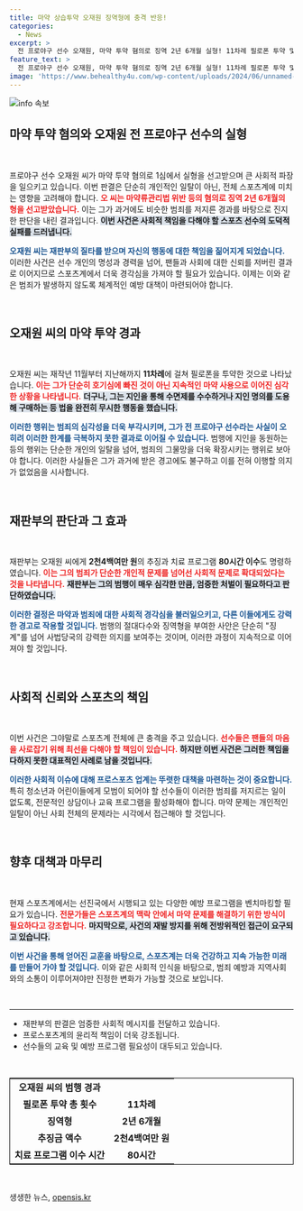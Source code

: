 ```yaml
---
title: 마약 상습투약 오재원 징역형에 충격 반응!
categories:
  - News
excerpt: >
  전 프로야구 선수 오재원, 마약 투약 혐의로 징역 2년 6개월 실형! 11차례 필로폰 투약 및 동료 협박으로 씁쓸한 결말. 충격적인 사건의 전말을 확인하세요!
feature_text: >
  전 프로야구 선수 오재원, 마약 투약 혐의로 징역 2년 6개월 실형! 11차례 필로폰 투약 및 동료 협박으로 씁쓸한 결말. 충격적인 사건의 전말을 확인하세요!
image: 'https://www.behealthy4u.com/wp-content/uploads/2024/06/unnamed-file.png'
---
```


<p><img src="https://www.behealthy4u.com/wp-content/uploads/2024/06/unnamed-file.png" alt="info 속보" /></p>

<h2 data-ke-size="size26">마약 투약 혐의와 오재원 전 프로야구 선수의 실형</h2>

<p data-ke-size="size16">&nbsp;</p>

<p>프로야구 선수 오재원 씨가 마약 투약 혐의로 1심에서 실형을 선고받으며 큰 사회적 파장을 일으키고 있습니다. 이번 판결은 단순히 개인적인 일탈이 아닌, 전체 스포츠계에 미치는 영향을 고려해야 합니다. <b><span style="color: #ee2323;">오 씨는 마약류관리법 위반 등의 혐의로 징역 2년 6개월의 형을 선고받았습니다.</span></b> 이는 그가 과거에도 비슷한 범죄를 저지른 경과를 바탕으로 진지한 판단을 내린 결과입니다. <b><span style="background-color: #21538527;">이번 사건은 사회적 책임을 다해야 할 스포츠 선수의 도덕적 실패를 드러냅니다.</span></b> </p>

<p><b><span style="color: #1a5490;">오재원 씨는 재판부의 질타를 받으며 자신의 행동에 대한 책임을 짊어지게 되었습니다.</span></b> 이러한 사건은 선수 개인의 명성과 경력을 넘어, 팬들과 사회에 대한 신뢰를 저버린 결과로 이어지므로 스포츠계에서 더욱 경각심을 가져야 할 필요가 있습니다. 이제는 이와 같은 범죄가 발생하지 않도록 체계적인 예방 대책이 마련되어야 합니다. </p>

<p data-ke-size="size16">&nbsp;</p>

<h2 data-ke-size="size26">오재원 씨의 마약 투약 경과</h2>

<p data-ke-size="size16">&nbsp;</p>

<p>오재원 씨는 재작년 11월부터 지난해까지 <strong>11차례</strong>에 걸쳐 필로폰을 투약한 것으로 나타났습니다. <b><span style="color: #ee2323;">이는 그가 단순히 호기심에 빠진 것이 아닌 지속적인 마약 사용으로 이어진 심각한 상황을 나타냅니다.</span></b> <b><span style="background-color: #21538527;">더구나, 그는 지인을 통해 수면제를 수수하거나 지인 명의를 도용해 구매하는 등 법을 완전히 무시한 행동을 했습니다.</span></b> </p>

<p><b><span style="color: #1a5490;">이러한 행위는 범죄의 심각성을 더욱 부각시키며, 그가 전 프로야구 선수라는 사실이 오히려 이러한 한계를 극복하지 못한 결과로 이어질 수 있습니다.</span></b> 범행에 지인을 동원하는 등의 행위는 단순한 개인의 일탈을 넘어, 범죄의 그물망을 더욱 확장시키는 행위로 보아야 합니다. 이러한 사실들은 그가 과거에 받은 경고에도 불구하고 이를 전혀 이행할 의지가 없었음을 시사합니다.</p>

<p data-ke-size="size16">&nbsp;</p>

<h2 data-ke-size="size26">재판부의 판단과 그 효과</h2>

<p data-ke-size="size16">&nbsp;</p>

<p>재판부는 오재원 씨에게 <strong>2천4백여만 원</strong>의 추징과 치료 프로그램 <strong>80시간 이수</strong>도 명령하였습니다. <b><span style="color: #ee2323;">이는 그의 범죄가 단순한 개인적 문제를 넘어선 사회적 문제로 확대되었다는 것을 나타냅니다.</span></b> <b><span style="background-color: #21538527;">재판부는 그의 범행이 매우 심각한 만큼, 엄중한 처벌이 필요하다고 판단하였습니다.</span></b> </p>

<p><b><span style="color: #1a5490;">이러한 결정은 마약과 범죄에 대한 사회적 경각심을 불러일으키고, 다른 이들에게도 강력한 경고로 작용할 것입니다.</span></b> 범행의 절대다수와 징역형을 부여한 사안은 단순히 "징계"를 넘어 사법당국의 강력한 의지를 보여주는 것이며, 이러한 과정이 지속적으로 이어져야 할 것입니다.</p>

<p data-ke-size="size16">&nbsp;</p>

<h2 data-ke-size="size26">사회적 신뢰와 스포츠의 책임</h2>

<p data-ke-size="size16">&nbsp;</p>

<p>이번 사건은 그야말로 스포츠계 전체에 큰 충격을 주고 있습니다. <b><span style="color: #ee2323;">선수들은 팬들의 마음을 사로잡기 위해 최선을 다해야 할 책임이 있습니다.</span></b> <b><span style="background-color: #21538527;">하지만 이번 사건은 그러한 책임을 다하지 못한 대표적인 사례로 남을 것입니다.</span></b> </p>

<p><b><span style="color: #1a5490;">이러한 사회적 이슈에 대해 프로스포츠 업계는 뚜렷한 대책을 마련하는 것이 중요합니다.</span></b> 특히 청소년과 어린이들에게 모범이 되어야 할 선수들이 이러한 범죄를 저지르는 일이 없도록, 전문적인 상담이나 교육 프로그램을 활성화해야 합니다. 마약 문제는 개인적인 일탈이 아닌 사회 전체의 문제라는 시각에서 접근해야 할 것입니다.</p>

<p data-ke-size="size16">&nbsp;</p>

<h2 data-ke-size="size26">향후 대책과 마무리</h2>

<p data-ke-size="size16">&nbsp;</p>

<p>현재 스포츠계에서는 선진국에서 시행되고 있는 다양한 예방 프로그램을 벤치마킹할 필요가 있습니다. <b><span style="color: #ee2323;">전문가들은 스포츠계의 맥락 안에서 마약 문제를 해결하기 위한 방식이 필요하다고 강조합니다.</span></b> <b><span style="background-color: #21538527;">마지막으로, 사건의 재발 방지를 위해 전방위적인 접근이 요구되고 있습니다.</span></b> </p>

<p><b><span style="color: #1a5490;">이번 사건을 통해 얻어진 교훈을 바탕으로, 스포츠계는 더욱 건강하고 지속 가능한 미래를 만들어 가야 할 것입니다.</span></b> 이와 같은 사회적 인식을 바탕으로, 범죄 예방과 지역사회와의 소통이 이루어져야만 진정한 변화가 가능할 것으로 보입니다.</p>

<p data-ke-size="size16">&nbsp;</p>

<hr />

<ul>
    <li>재판부의 판결은 엄중한 사회적 메시지를 전달하고 있습니다.</li>
    <li>프로스포츠계의 윤리적 책임이 더욱 강조됩니다.</li>
    <li>선수들의 교육 및 예방 프로그램 필요성이 대두되고 있습니다.</li>
</ul>

<p data-ke-size="size16">&nbsp;</p>

<table style="border-collapse:collapse; border: 1px solid #000;">
    <tr>
        <td style="text-align: center; height: 17px;"><b>오재원 씨의 범행 경과</b></td>
    </tr>
    <tr>
        <td style="text-align: center; height: 17px;"><b>필로폰 투약 총 횟수</b></td>
        <td style="text-align: center; height: 17px;"><b>11차례</b></td>
    </tr>
    <tr>
        <td style="text-align: center; height: 17px;"><b>징역형</b></td>
        <td style="text-align: center; height: 17px;"><b>2년 6개월</b></td>
    </tr>
    <tr>
        <td style="text-align: center; height: 17px;"><b>추징금 액수</b></td>
        <td style="text-align: center; height: 17px;"><b>2천4백여만 원</b></td>
    </tr>
    <tr>
        <td style="text-align: center; height: 17px;"><b>치료 프로그램 이수 시간</b></td>
        <td style="text-align: center; height: 17px;"><b>80시간</b></td>
    </tr>
</table> 

<p data-ke-size="size16">&nbsp;</p>
생생한 뉴스, <a href="https://opensis.kr" rel="dofollow">opensis.kr</a>


